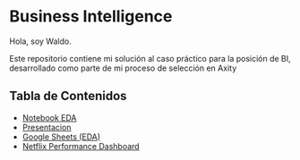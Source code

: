 # Business Intelligence 

Hola, soy Waldo.

Este repositorio contiene mi solución al caso práctico para la posición de BI, desarrollado como parte de mi proceso de selección en Axity 



## Tabla de Contenidos 
- [Notebook EDA](Netflix_Movies_EDA.ipynb)
- [Presentacion](https://docs.google.com/presentation/d/1vGxw30TiBX-iaNJtz4-0epImBD3AdHxwFEw_bmKKBVg/edit?usp=sharing)
- [Google Sheets (EDA)](https://docs.google.com/spreadsheets/d/1pxSJaGsa1rnhLTyvIKq3TyM_yUg-aNiDbj77mFRMxgE/edit?usp=sharing)
- [Netflix Performance Dashboard](https://public.tableau.com/app/profile/waldo.vazquez/viz/NetflixAnalyticsDashboard_17382499858710/NetflixAnalyticsDashboard)
